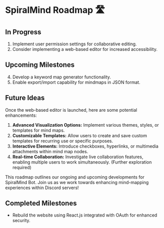 # SpiralMind Roadmap 🛣️

## In Progress

1. Implement user permission settings for collaborative editing.
3. Consider implementing a web-based editor for increased accessibility.

## Upcoming Milestones

4. Develop a keyword map generator functionality.
5. Enable export/import capability for mindmaps in JSON format.

## Future Ideas

Once the web-based editor is launched, here are some potential enhancements:

1. **Advanced Visualization Options:** Implement various themes, styles, or templates for mind maps.
2. **Customizable Templates:** Allow users to create and save custom templates for recurring use or specific purposes.
3. **Interactive Elements:** Introduce checkboxes, hyperlinks, or multimedia attachments within mind map nodes.
4. **Real-time Collaboration:** Investigate live collaboration features, enabling multiple users to work simultaneously. (Further exploration required)

This roadmap outlines our ongoing and upcoming developments for SpiralMind Bot. Join us as we work towards enhancing mind-mapping experiences within Discord servers!

## Completed Milestones
- Rebuild the website using React.js integrated with OAuth for enhanced security.
